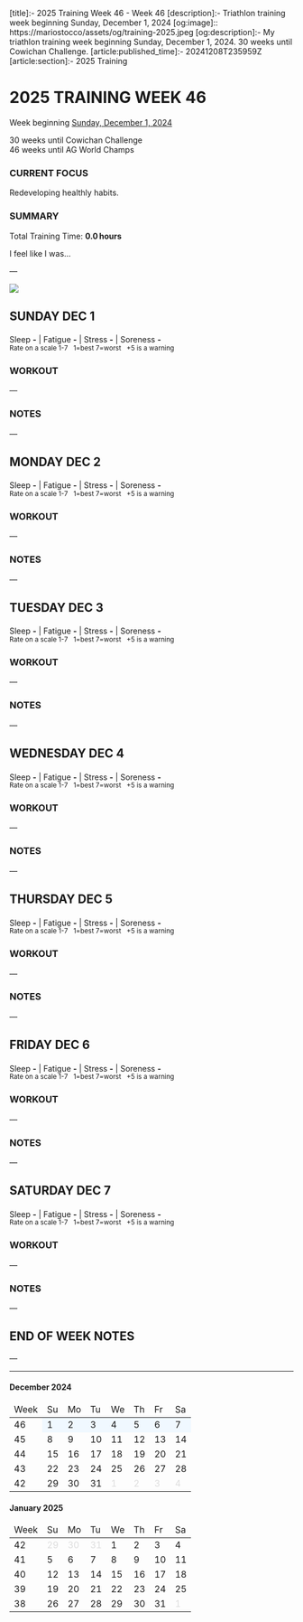 [title]:- 2025 Training Week 46 - Week 46
[description]:- Triathlon training week beginning Sunday, December 1, 2024
[og:image]:: https://mariostocco/assets/og/training-2025.jpeg
[og:description]:- My triathlon training week beginning Sunday, December 1, 2024. 30 weeks until Cowichan Challenge.
[article:published_time]:- 20241208T235959Z
[article:section]:- 2025 Training



# 2025 TRAINING WEEK 46
Week beginning [Sunday, December 1, 2024](javascript:flick('sun');)
  
30 weeks until Cowichan Challenge<br />46 weeks until AG World Champs

### CURRENT FOCUS
Redeveloping healthly habits.

### SUMMARY
Total Training Time: **0.0&#8239;hours**

I feel like I was... <!--LAGGING  MAINTAINING  BUILDING  PEAKING  OVERREACHING-->

&mdash;





![](/assets/svg/image-977x550.svg)

## SUNDAY DEC 1
Sleep **-** | Fatigue **-** | Stress **-** | Soreness **-**
<sup><br />Rate on a scale 1-7 &nbsp; 1=best 7=worst &nbsp; +5 is a warning</sup>

### WORKOUT
&mdash;

### NOTES
&mdash;


<!---->
## MONDAY DEC 2
Sleep **-** | Fatigue **-** | Stress **-** | Soreness **-**
<sup><br />Rate on a scale 1-7 &nbsp; 1=best 7=worst &nbsp; +5 is a warning</sup>

### WORKOUT
&mdash;

### NOTES
&mdash;


<!---->
## TUESDAY DEC 3
Sleep **-** | Fatigue **-** | Stress **-** | Soreness **-**
<sup><br />Rate on a scale 1-7 &nbsp; 1=best 7=worst &nbsp; +5 is a warning</sup>

### WORKOUT
&mdash;

### NOTES
&mdash;


<!---->
## WEDNESDAY DEC 4
Sleep **-** | Fatigue **-** | Stress **-** | Soreness **-**
<sup><br />Rate on a scale 1-7 &nbsp; 1=best 7=worst &nbsp; +5 is a warning</sup>

### WORKOUT
&mdash;

### NOTES
&mdash;


<!---->
## THURSDAY DEC 5
Sleep **-** | Fatigue **-** | Stress **-** | Soreness **-**
<sup><br />Rate on a scale 1-7 &nbsp; 1=best 7=worst &nbsp; +5 is a warning</sup>

### WORKOUT
&mdash;

### NOTES
&mdash;


<!---->
## FRIDAY DEC 6
Sleep **-** | Fatigue **-** | Stress **-** | Soreness **-**
<sup><br />Rate on a scale 1-7 &nbsp; 1=best 7=worst &nbsp; +5 is a warning</sup>

### WORKOUT
&mdash;

### NOTES
&mdash;


<!---->
## SATURDAY DEC 7
Sleep **-** | Fatigue **-** | Stress **-** | Soreness **-**
<sup><br />Rate on a scale 1-7 &nbsp; 1=best 7=worst &nbsp; +5 is a warning</sup>

### WORKOUT
&mdash;

### NOTES
&mdash;


<!---->
## END OF WEEK NOTES
&mdash;





---


<div class="month"><h4>December 2024</h4><table><thead><tr style="border:0;"><td>Week</td><td class="day">Su</td><td class="day">Mo</td><td class="day">Tu</td><td class="day">We</td><td class="day">Th</td><td class="day">Fr</td><td class="day">Sa</td></tr></thead><tbody><tr><td class="week" onclick="javascript:cellClick(46,'');">46</td><td class="day" style="background-color:aliceblue;" id="c20241201" onclick="javascript:flick('sun');">1</td><td class="day" style="background-color:aliceblue;" id="c20241202" onclick="javascript:flick('mon');">2</td><td class="day" style="background-color:aliceblue;" id="c20241203" onclick="javascript:flick('tue');">3</td><td class="day" style="background-color:aliceblue;" id="c20241204" onclick="javascript:flick('wed');">4</td><td class="day" style="background-color:aliceblue;" id="c20241205" onclick="javascript:flick('thu');">5</td><td class="day" style="background-color:aliceblue;" id="c20241206" onclick="javascript:flick('fri');">6</td><td class="day" style="background-color:aliceblue;" id="c20241207" onclick="javascript:flick('sat');">7</td></tr><tr><td class="week" onclick="javascript:cellClick(45,'');">45</td><td class="day" style="" id="c20241208" onclick="javascript:cellClick(45,'sun');">8</td><td class="day" style="" id="c20241209" onclick="javascript:cellClick(45,'mon');">9</td><td class="day" style="" id="c20241210" onclick="javascript:cellClick(45,'tue');">10</td><td class="day" style="" id="c20241211" onclick="javascript:cellClick(45,'wed');">11</td><td class="day" style="" id="c20241212" onclick="javascript:cellClick(45,'thu');">12</td><td class="day" style="" id="c20241213" onclick="javascript:cellClick(45,'fri');">13</td><td class="day" style="" id="c20241214" onclick="javascript:cellClick(45,'sat');">14</td></tr><tr><td class="week" onclick="javascript:cellClick(44,'');">44</td><td class="day" style="" id="c20241215" onclick="javascript:cellClick(44,'sun');">15</td><td class="day" style="" id="c20241216" onclick="javascript:cellClick(44,'mon');">16</td><td class="day" style="" id="c20241217" onclick="javascript:cellClick(44,'tue');">17</td><td class="day" style="" id="c20241218" onclick="javascript:cellClick(44,'wed');">18</td><td class="day" style="" id="c20241219" onclick="javascript:cellClick(44,'thu');">19</td><td class="day" style="" id="c20241220" onclick="javascript:cellClick(44,'fri');">20</td><td class="day" style="" id="c20241221" onclick="javascript:cellClick(44,'sat');">21</td></tr><tr><td class="week" onclick="javascript:cellClick(43,'');">43</td><td class="day" style="" id="c20241222" onclick="javascript:cellClick(43,'sun');">22</td><td class="day" style="" id="c20241223" onclick="javascript:cellClick(43,'mon');">23</td><td class="day" style="" id="c20241224" onclick="javascript:cellClick(43,'tue');">24</td><td class="day" style="" id="c20241225" onclick="javascript:cellClick(43,'wed');">25</td><td class="day" style="" id="c20241226" onclick="javascript:cellClick(43,'thu');">26</td><td class="day" style="" id="c20241227" onclick="javascript:cellClick(43,'fri');">27</td><td class="day" style="" id="c20241228" onclick="javascript:cellClick(43,'sat');">28</td></tr><tr><td class="week" onclick="javascript:cellClick(42,'');">42</td><td class="day" style="" id="c20241229" onclick="javascript:cellClick(42,'sun');">29</td><td class="day" style="" id="c20241230" onclick="javascript:cellClick(42,'mon');">30</td><td class="day" style="" id="c20241231" onclick="javascript:cellClick(42,'tue');">31</td><td class="day" style="color:#dddddd;">1</td><td class="day" style="color:#dddddd;">2</td><td class="day" style="color:#dddddd;">3</td><td class="day" style="color:#dddddd;">4</td></tr></tbody></table></div>
<div class="month"><h4>January 2025</h4><table><thead><tr style="border:0;"><td>Week</td><td class="day">Su</td><td class="day">Mo</td><td class="day">Tu</td><td class="day">We</td><td class="day">Th</td><td class="day">Fr</td><td class="day">Sa</td></tr></thead><tbody><tr><td class="week" onclick="javascript:cellClick(42,'');">42</td><td class="day" style="color:#dddddd;">29</td><td class="day" style="color:#dddddd;">30</td><td class="day" style="color:#dddddd;">31</td><td class="day" style="" id="c20250101" onclick="javascript:cellClick(42,'wed');">1</td><td class="day" style="" id="c20250102" onclick="javascript:cellClick(42,'thu');">2</td><td class="day" style="" id="c20250103" onclick="javascript:cellClick(42,'fri');">3</td><td class="day" style="" id="c20250104" onclick="javascript:cellClick(42,'sat');">4</td></tr><tr><td class="week" onclick="javascript:cellClick(41,'');">41</td><td class="day" style="" id="c20250105" onclick="javascript:cellClick(41,'sun');">5</td><td class="day" style="" id="c20250106" onclick="javascript:cellClick(41,'mon');">6</td><td class="day" style="" id="c20250107" onclick="javascript:cellClick(41,'tue');">7</td><td class="day" style="" id="c20250108" onclick="javascript:cellClick(41,'wed');">8</td><td class="day" style="" id="c20250109" onclick="javascript:cellClick(41,'thu');">9</td><td class="day" style="" id="c20250110" onclick="javascript:cellClick(41,'fri');">10</td><td class="day" style="" id="c20250111" onclick="javascript:cellClick(41,'sat');">11</td></tr><tr><td class="week" onclick="javascript:cellClick(40,'');">40</td><td class="day" style="" id="c20250112" onclick="javascript:cellClick(40,'sun');">12</td><td class="day" style="" id="c20250113" onclick="javascript:cellClick(40,'mon');">13</td><td class="day" style="" id="c20250114" onclick="javascript:cellClick(40,'tue');">14</td><td class="day" style="" id="c20250115" onclick="javascript:cellClick(40,'wed');">15</td><td class="day" style="" id="c20250116" onclick="javascript:cellClick(40,'thu');">16</td><td class="day" style="" id="c20250117" onclick="javascript:cellClick(40,'fri');">17</td><td class="day" style="" id="c20250118" onclick="javascript:cellClick(40,'sat');">18</td></tr><tr><td class="week" onclick="javascript:cellClick(39,'');">39</td><td class="day" style="" id="c20250119" onclick="javascript:cellClick(39,'sun');">19</td><td class="day" style="" id="c20250120" onclick="javascript:cellClick(39,'mon');">20</td><td class="day" style="" id="c20250121" onclick="javascript:cellClick(39,'tue');">21</td><td class="day" style="" id="c20250122" onclick="javascript:cellClick(39,'wed');">22</td><td class="day" style="" id="c20250123" onclick="javascript:cellClick(39,'thu');">23</td><td class="day" style="" id="c20250124" onclick="javascript:cellClick(39,'fri');">24</td><td class="day" style="" id="c20250125" onclick="javascript:cellClick(39,'sat');">25</td></tr><tr><td class="week" onclick="javascript:cellClick(38,'');">38</td><td class="day" style="" id="c20250126" onclick="javascript:cellClick(38,'sun');">26</td><td class="day" style="" id="c20250127" onclick="javascript:cellClick(38,'mon');">27</td><td class="day" style="" id="c20250128" onclick="javascript:cellClick(38,'tue');">28</td><td class="day" style="" id="c20250129" onclick="javascript:cellClick(38,'wed');">29</td><td class="day" style="" id="c20250130" onclick="javascript:cellClick(38,'thu');">30</td><td class="day" style="" id="c20250131" onclick="javascript:cellClick(38,'fri');">31</td><td class="day" style="color:#dddddd;">1</td></tr></tbody></table></div>
<script>var yyyy=2025;</script>